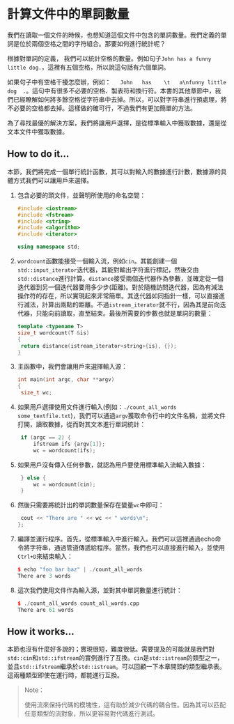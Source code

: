 # 計算文件中的單詞數量

我們在讀取一個文件的時候，也想知道這個文件中包含的單詞數量。我們定義的單詞是位於兩個空格之間的字符組合。那要如何進行統計呢？

根據對單詞的定義， 我們可以統計空格的數量。例如句子`John has a funny little dog.`，這裡有五個空格，所以說這句話有六個單詞。

如果句子中有空格干擾怎麼辦，例如：`   John   has    \t   a\nfunny little dog  .`。這句中有很多不必要的空格、製表符和換行符。本書的其他章節中，我們已經瞭解如何將多餘空格從字符串中去掉。所以，可以對字符串進行預處理，將不必要的空格都去掉。這樣做的確可行，不過我們有更加簡單的方法。

為了尋找最優的解決方案，我們將讓用戶選擇，是從標準輸入中獲取數據，還是從文本文件中獲取數據。

## How to do it...

本節，我們將完成一個單行統計函數，其可以對輸入的數據進行計數，數據源的具體方式我們可以讓用戶來選擇。

1. 包含必要的頭文件，並聲明所使用的命名空間：

   ```c++
   #include <iostream>
   #include <fstream>
   #include <string>
   #include <algorithm>
   #include <iterator>

   using namespace std;
   ```

2. `wordcount`函數能接受一個輸入流，例如`cin`。其能創建一個`std::input_iterator`迭代器，其能對輸出字符進行標記，然後交由`std::distance`進行計算。`distance`接受兩個迭代器作為參數，並確定從一個迭代器到另一個迭代器要用多少步(距離)。對於隨機訪問迭代器，因為有減法操作符的存在，所以實現起來非常簡單。其迭代器如同指針一樣，可以直接進行減法，計算出兩點的距離。不過`istream_iterator`就不行，因為其是前向迭代器，只能向前讀取，直至結束。最後所需要的步數也就是單詞的數量：

   ```c++
   template <typename T>
   size_t wordcount(T &is)
   {
   	return distance(istream_iterator<string>{is}, {});
   }
   ```

3. 主函數中，我們會讓用戶來選擇輸入源：

   ```c++
   int main(int argc, char **argv)
   {
   	size_t wc;
   ```

4. 如果用戶選擇使用文件進行輸入(例如：`./count_all_words some_textfile.txt`)，我們可以通過`argv`獲取命令行中的文件名稱，並將文件打開，讀取數據，從而對其文本進行單詞統計：

   ```c++
   	if (argc == 2) {
   		ifstream ifs {argv[1]};
   		wc = wordcount(ifs);
   ```

5. 如果用戶沒有傳入任何參數，就認為用戶要使用標準輸入流輸入數據：

   ```c++
   	} else {
   		wc = wordcount(cin);
   	}	
   ```

6. 然後只需要將統計出的單詞數量保存在變量`wc`中即可：

   ```c++
   	cout << "There are " << wc << " words\n";
   };
   ```

7. 編譯並運行程序。首先，從標準輸入中進行輸入。我們可以這裡通過echo命令將字符串，通過管道傳遞給程序。當然，我們也可以直接進行輸入，並使用`Ctrl+D`來結束輸入：

   ```c++
   $ echo "foo bar baz" | ./count_all_words
   There are 3 words
   ```

8. 這次我們使用文件作為輸入源，並對其中單詞數量進行統計：

   ```c++
   $ ./count_all_words count_all_words.cpp
   There are 61 words
   ```

## How it works...

本節也沒有什麼好多說的；實現很短，難度很低。需要提及的可能就是我們對`std::cin`和`std::ifstream`的實例進行了互換。`cin`是`std::istream`的類型之一，並且`std::ifstream`繼承於`std::istream`。可以回顧一下本章開頭的類型繼承表。這兩種類型即使在運行時，都能進行互換。

> Note：
>
> 使用流來保持代碼的模塊性，這有助於減少代碼的耦合性。因為其可以匹配任意類型的流對象，所以更容易對代碼進行測試。